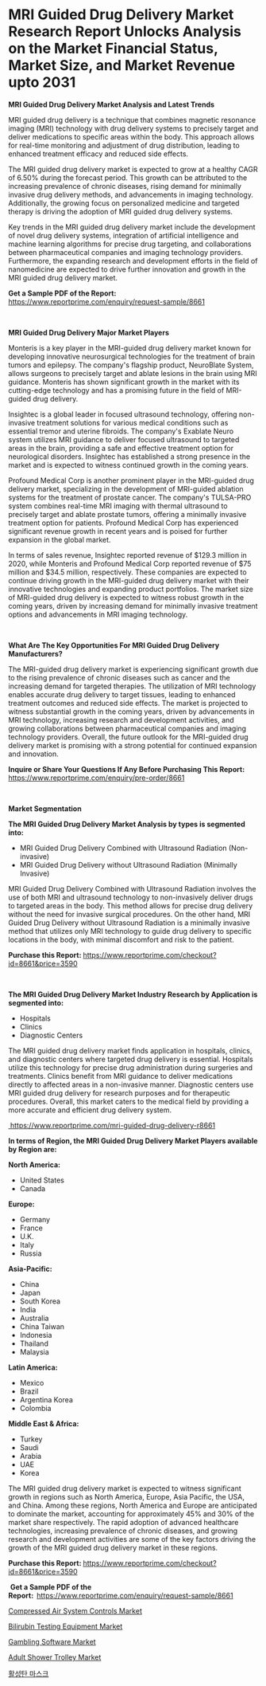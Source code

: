 <p><h1>MRI Guided Drug Delivery Market Research Report Unlocks Analysis on the Market Financial Status, Market Size, and Market Revenue upto 2031</h1></p><p><strong>MRI Guided Drug Delivery Market Analysis and Latest Trends</strong></p>
<p><p>MRI guided drug delivery is a technique that combines magnetic resonance imaging (MRI) technology with drug delivery systems to precisely target and deliver medications to specific areas within the body. This approach allows for real-time monitoring and adjustment of drug distribution, leading to enhanced treatment efficacy and reduced side effects.</p><p>The MRI guided drug delivery market is expected to grow at a healthy CAGR of 6.50% during the forecast period. This growth can be attributed to the increasing prevalence of chronic diseases, rising demand for minimally invasive drug delivery methods, and advancements in imaging technology. Additionally, the growing focus on personalized medicine and targeted therapy is driving the adoption of MRI guided drug delivery systems.</p><p>Key trends in the MRI guided drug delivery market include the development of novel drug delivery systems, integration of artificial intelligence and machine learning algorithms for precise drug targeting, and collaborations between pharmaceutical companies and imaging technology providers. Furthermore, the expanding research and development efforts in the field of nanomedicine are expected to drive further innovation and growth in the MRI guided drug delivery market.</p></p>
<p><strong>Get a Sample PDF of the Report:&nbsp;</strong> <a href="https://www.reportprime.com/enquiry/request-sample/8661">https://www.reportprime.com/enquiry/request-sample/8661</a></p>
<p>&nbsp;</p>
<p><strong>MRI Guided Drug Delivery Major Market Players</strong></p>
<p><p>Monteris is a key player in the MRI-guided drug delivery market known for developing innovative neurosurgical technologies for the treatment of brain tumors and epilepsy. The company's flagship product, NeuroBlate System, allows surgeons to precisely target and ablate lesions in the brain using MRI guidance. Monteris has shown significant growth in the market with its cutting-edge technology and has a promising future in the field of MRI-guided drug delivery.</p><p>Insightec is a global leader in focused ultrasound technology, offering non-invasive treatment solutions for various medical conditions such as essential tremor and uterine fibroids. The company's Exablate Neuro system utilizes MRI guidance to deliver focused ultrasound to targeted areas in the brain, providing a safe and effective treatment option for neurological disorders. Insightec has established a strong presence in the market and is expected to witness continued growth in the coming years.</p><p>Profound Medical Corp is another prominent player in the MRI-guided drug delivery market, specializing in the development of MRI-guided ablation systems for the treatment of prostate cancer. The company's TULSA-PRO system combines real-time MRI imaging with thermal ultrasound to precisely target and ablate prostate tumors, offering a minimally invasive treatment option for patients. Profound Medical Corp has experienced significant revenue growth in recent years and is poised for further expansion in the global market.</p><p>In terms of sales revenue, Insightec reported revenue of $129.3 million in 2020, while Monteris and Profound Medical Corp reported revenue of $75 million and $34.5 million, respectively. These companies are expected to continue driving growth in the MRI-guided drug delivery market with their innovative technologies and expanding product portfolios. The market size of MRI-guided drug delivery is expected to witness robust growth in the coming years, driven by increasing demand for minimally invasive treatment options and advancements in MRI imaging technology.</p></p>
<p>&nbsp;</p>
<p><strong>What Are The Key Opportunities For MRI Guided Drug Delivery Manufacturers?</strong></p>
<p><p>The MRI-guided drug delivery market is experiencing significant growth due to the rising prevalence of chronic diseases such as cancer and the increasing demand for targeted therapies. The utilization of MRI technology enables accurate drug delivery to target tissues, leading to enhanced treatment outcomes and reduced side effects. The market is projected to witness substantial growth in the coming years, driven by advancements in MRI technology, increasing research and development activities, and growing collaborations between pharmaceutical companies and imaging technology providers. Overall, the future outlook for the MRI-guided drug delivery market is promising with a strong potential for continued expansion and innovation.</p></p>
<p><strong>Inquire or Share Your Questions If Any Before Purchasing This Report:</strong> <a href="https://www.reportprime.com/enquiry/pre-order/8661">https://www.reportprime.com/enquiry/pre-order/8661</a></p>
<p>&nbsp;</p>
<p><strong>Market Segmentation</strong></p>
<p><strong>The MRI Guided Drug Delivery Market Analysis by types is segmented into:</strong></p>
<p><ul><li>MRI Guided Drug Delivery Combined with Ultrasound Radiation (Non-invasive)</li><li>MRI Guided Drug Delivery without Ultrasound Radiation (Minimally Invasive)</li></ul></p>
<p><p>MRI Guided Drug Delivery Combined with Ultrasound Radiation involves the use of both MRI and ultrasound technology to non-invasively deliver drugs to targeted areas in the body. This method allows for precise drug delivery without the need for invasive surgical procedures. On the other hand, MRI Guided Drug Delivery without Ultrasound Radiation is a minimally invasive method that utilizes only MRI technology to guide drug delivery to specific locations in the body, with minimal discomfort and risk to the patient.</p></p>
<p><strong>Purchase this Report:&nbsp;</strong><a href="https://www.reportprime.com/checkout?id=8661&price=3590">https://www.reportprime.com/checkout?id=8661&price=3590</a></p>
<p>&nbsp;</p>
<p><strong>The MRI Guided Drug Delivery Market Industry Research by Application is segmented into:</strong></p>
<p><ul><li>Hospitals</li><li>Clinics</li><li>Diagnostic Centers</li></ul></p>
<p><p>The MRI guided drug delivery market finds application in hospitals, clinics, and diagnostic centers where targeted drug delivery is essential. Hospitals utilize this technology for precise drug administration during surgeries and treatments. Clinics benefit from MRI guidance to deliver medications directly to affected areas in a non-invasive manner. Diagnostic centers use MRI guided drug delivery for research purposes and for therapeutic procedures. Overall, this market caters to the medical field by providing a more accurate and efficient drug delivery system.</p></p>
<p><a href="https://www.reportprime.com/mri-guided-drug-delivery-r8661">&nbsp;https://www.reportprime.com/mri-guided-drug-delivery-r8661</a></p>
<p><strong>In terms of Region, the MRI Guided Drug Delivery Market Players available by Region are:</strong></p>
<p>
    <p> <strong> North America: </strong>
        <ul>
            <li>United States</li>
            <li>Canada</li>
        </ul>
        </p> 
    <p> <strong> Europe: </strong>
        <ul>
            <li>Germany</li>
            <li>France</li>
            <li>U.K.</li>
            <li>Italy</li>
            <li>Russia</li>
        </ul>
        </p> 
    <p> <strong> Asia-Pacific: </strong>
        <ul>
            <li>China</li>
            <li>Japan</li>
            <li>South Korea</li>
            <li>India</li>
            <li>Australia</li>
            <li>China Taiwan</li>
            <li>Indonesia</li>
            <li>Thailand</li>
            <li>Malaysia</li>
        </ul>
        </p> 
    <p> <strong> Latin America: </strong>
        <ul>
            <li>Mexico</li>
            <li>Brazil</li>
            <li>Argentina Korea</li>
            <li>Colombia</li>
        </ul>
        </p> 
    <p> <strong> Middle East & Africa: </strong>
        <ul>
            <li>Turkey</li>
            <li>Saudi</li>
            <li>Arabia</li>
            <li>UAE</li>
            <li>Korea</li>
        </ul>
    </p>
    </p>
<p><p>The MRI guided drug delivery market is expected to witness significant growth in regions such as North America, Europe, Asia Pacific, the USA, and China. Among these regions, North America and Europe are anticipated to dominate the market, accounting for approximately 45% and 30% of the market share respectively. The rapid adoption of advanced healthcare technologies, increasing prevalence of chronic diseases, and growing research and development activities are some of the key factors driving the growth of the MRI guided drug delivery market in these regions.</p></p>
<p><strong>Purchase this Report: </strong><a href="https://www.reportprime.com/checkout?id=8661&price=3590">https://www.reportprime.com/checkout?id=8661&price=3590</a></p>
<p>&nbsp;<strong>Get a Sample PDF of the Report:&nbsp;&nbsp;</strong><a href="https://www.reportprime.com/enquiry/request-sample/8661">https://www.reportprime.com/enquiry/request-sample/8661</a></p>
<p><strong></strong></p>
<p><p><a href="https://medium.com/@priscillaalexist47/global-compressed-air-system-controls-market-size-is-expected-to-experience-a-cagr-of-7-3-6bdc0256639a">Compressed Air System Controls Market</a></p><p><a href="https://github.com/kulaberyasin52/Market-Research-Report-List-1/blob/main/bilirubin-testing-equipment-market.md">Bilirubin Testing Equipment Market</a></p><p><a href="https://issuu.com/reportprime-2/docs/gambling-software-market-size-2030.pptx">Gambling Software Market</a></p><p><a href="https://github.com/emnqcawl19/Market-Research-Report-List-1/blob/main/adult-shower-trolley-market.md">Adult Shower Trolley Market</a></p><p><a href="https://github.com/marufmohassin05/Market-Research-Report-List-1/blob/main/755257196070.md">활성탄 마스크</a></p></p>